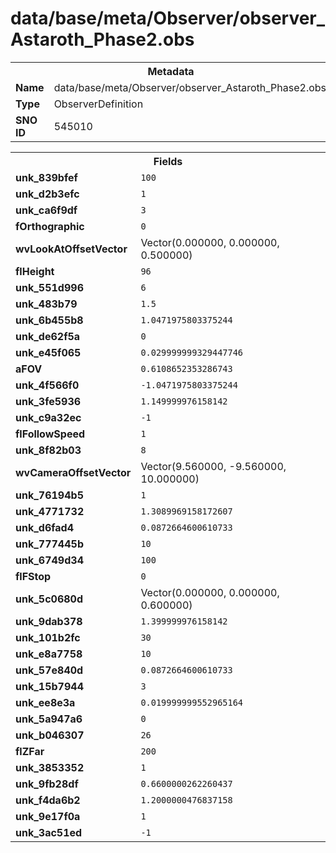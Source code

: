 <h1>data/base/meta/Observer/observer_Astaroth_Phase2.obs</h1><table><tr><th colspan="100%">Metadata</th></tr><tr><td><b>Name</b></td><td>data/base/meta/Observer/observer_Astaroth_Phase2.obs</td></tr><tr><td><b>Type</b></td><td>ObserverDefinition</td></tr><tr><td><b>SNO ID</b></td><td>545010</td></tr></table>

<table><tr><th colspan="100%">Fields</th></tr><tr><td><b>unk_839bfef</b></td><td><code>100</code></td></tr><tr><td><b>unk_d2b3efc</b></td><td><code>1</code></td></tr><tr><td><b>unk_ca6f9df</b></td><td><code>3</code></td></tr><tr><td><b>fOrthographic</b></td><td><code>0</code></td></tr><tr><td><b>wvLookAtOffsetVector</b></td><td>Vector(0.000000, 0.000000, 0.500000)</td></tr><tr><td><b>flHeight</b></td><td><code>96</code></td></tr><tr><td><b>unk_551d996</b></td><td><code>6</code></td></tr><tr><td><b>unk_483b79</b></td><td><code>1.5</code></td></tr><tr><td><b>unk_6b455b8</b></td><td><code>1.0471975803375244</code></td></tr><tr><td><b>unk_de62f5a</b></td><td><code>0</code></td></tr><tr><td><b>unk_e45f065</b></td><td><code>0.029999999329447746</code></td></tr><tr><td><b>aFOV</b></td><td><code>0.6108652353286743</code></td></tr><tr><td><b>unk_4f566f0</b></td><td><code>-1.0471975803375244</code></td></tr><tr><td><b>unk_3fe5936</b></td><td><code>1.149999976158142</code></td></tr><tr><td><b>unk_c9a32ec</b></td><td><code>-1</code></td></tr><tr><td><b>flFollowSpeed</b></td><td><code>1</code></td></tr><tr><td><b>unk_8f82b03</b></td><td><code>8</code></td></tr><tr><td><b>wvCameraOffsetVector</b></td><td>Vector(9.560000, -9.560000, 10.000000)</td></tr><tr><td><b>unk_76194b5</b></td><td><code>1</code></td></tr><tr><td><b>unk_4771732</b></td><td><code>1.3089969158172607</code></td></tr><tr><td><b>unk_d6fad4</b></td><td><code>0.0872664600610733</code></td></tr><tr><td><b>unk_777445b</b></td><td><code>10</code></td></tr><tr><td><b>unk_6749d34</b></td><td><code>100</code></td></tr><tr><td><b>flFStop</b></td><td><code>0</code></td></tr><tr><td><b>unk_5c0680d</b></td><td>Vector(0.000000, 0.000000, 0.600000)</td></tr><tr><td><b>unk_9dab378</b></td><td><code>1.399999976158142</code></td></tr><tr><td><b>unk_101b2fc</b></td><td><code>30</code></td></tr><tr><td><b>unk_e8a7758</b></td><td><code>10</code></td></tr><tr><td><b>unk_57e840d</b></td><td><code>0.0872664600610733</code></td></tr><tr><td><b>unk_15b7944</b></td><td><code>3</code></td></tr><tr><td><b>unk_ee8e3a</b></td><td><code>0.019999999552965164</code></td></tr><tr><td><b>unk_5a947a6</b></td><td><code>0</code></td></tr><tr><td><b>unk_b046307</b></td><td><code>26</code></td></tr><tr><td><b>flZFar</b></td><td><code>200</code></td></tr><tr><td><b>unk_3853352</b></td><td><code>1</code></td></tr><tr><td><b>unk_9fb28df</b></td><td><code>0.6600000262260437</code></td></tr><tr><td><b>unk_f4da6b2</b></td><td><code>1.2000000476837158</code></td></tr><tr><td><b>unk_9e17f0a</b></td><td><code>1</code></td></tr><tr><td><b>unk_3ac51ed</b></td><td><code>-1</code></td></tr></table>

